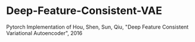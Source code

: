 # Deep-Feature-Consistent-VAE
Pytorch Implementation of Hou, Shen, Sun, Qiu, "Deep Feature Consistent Variational Autoencoder", 2016
